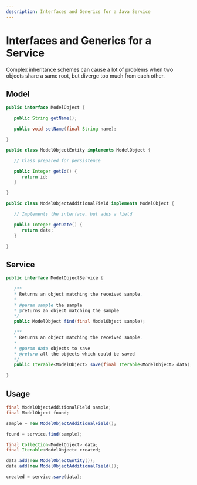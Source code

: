 ```yaml
---
description: Interfaces and Generics for a Java Service
---
```


# Interfaces and Generics for a Service

Complex inheritance schemes can cause a lot of problems when two objects share a same root, but diverge too much from each other.

## Model

```java
public interface ModelObject {

   public String getName();

   public void setName(final String name);

}

public class ModelObjectEntity implements ModelObject {

   // Class prepared for persistence

   public Integer getId() {
      return id;
   }

}

public class ModelObjectAdditionalField implements ModelObject {

   // Implements the interface, but adds a field

   public Integer getDate() {
      return date;
   }

}
```

## Service

```java
public interface ModelObjectService {

   /**
   * Returns an object matching the received sample.
   *
   * @param sample the sample
   * @returns an object matching the sample
   */
   public ModelObject find(final ModelObject sample);

   /**
   * Returns an object matching the received sample.
   *
   * @param data objects to save
   * @return all the objects which could be saved
   */
   public Iterable<ModelObject> save(final Iterable<ModelObject> data);

}
```

## Usage

```java
final ModelObjectAdditionalField sample;
final ModelObject found;

sample = new ModelObjectAdditionalField();

found = service.find(sample);
```

```java
final Collection<ModelObject> data;
final Iterable<ModelObject> created;

data.add(new ModelObjectEntity());
data.add(new ModelObjectAdditionalField());

created = service.save(data);
```



